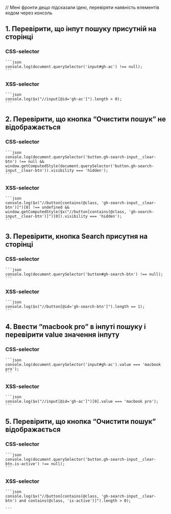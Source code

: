 // Мені фронти дещо підсказали ідею, перевіряти наявність елементів кодом через консоль

## 1. Перевірити, що інпут пошуку присутній на сторінці
### CSS-selector
    
    ```json
    console.log(document.querySelector('input#gh-ac') !== null);
    ```
### XSS-selector
    ```json
    console.log($x("//input[@id='gh-ac']").length > 0);
    ```
    
## 2. Перевірити, що кнопка “Очистити пошук” не відображається
### CSS-selector
    ```json
    console.log(document.querySelector('button.gh-search-input__clear-btn') !== null && window.getComputedStyle(document.querySelector('button.gh-search-input__clear-btn')).visibility === 'hidden');
    ```
### XSS-selector
    ```json
    console.log($x("//button[contains(@class, 'gh-search-input__clear-btn')]")[0] !== undefined && window.getComputedStyle($x("//button[contains(@class, 'gh-search-input__clear-btn')]")[0]).visibility === 'hidden');
    ```
    
## 3. Перевірити, кнопка Search присутня на сторінці
### CSS-selector
    ```json
    console.log(document.querySelector('button#gh-search-btn') !== null);
    ```
### XSS-selector
    ```json
    console.log($x("//button[@id='gh-search-btn']").length == 1);
    ```
    
## 4. Ввести “macbook pro” в інпуті пошуку і перевірити value значення інпуту
### CSS-selector
    ```json
    console.log(document.querySelector('input#gh-ac').value === 'macbook pro');
    ```
### XSS-selector
    ```json
    console.log($x("//input[@id='gh-ac']")[0].value === 'macbook pro');
    ```
    
## 5. Перевірити, що кнопка “Очистити пошук” відображається
### CSS-selector
    ```json
    console.log(document.querySelector('button.gh-search-input__clear-btn.is-active') !== null);
    ```
### XSS-selector
    ```json
    console.log($x("//button[contains(@class, 'gh-search-input__clear-btn') and contains(@class, 'is-active')]").length > 0);
    
    ```